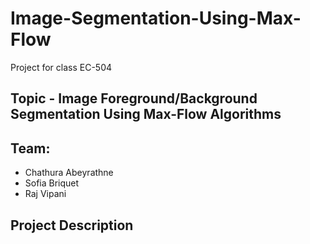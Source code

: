 # Image-Segmentation-Using-Max-Flow
Project for class EC-504

## Topic - Image Foreground/Background Segmentation Using Max-Flow Algorithms
## Team:
* Chathura Abeyrathne
* Sofia Briquet
* Raj Vipani

## Project Description
